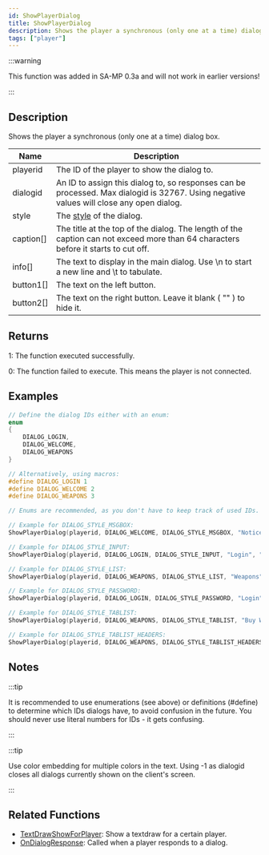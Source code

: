 ```yaml
---
id: ShowPlayerDialog
title: ShowPlayerDialog
description: Shows the player a synchronous (only one at a time) dialog box.
tags: ["player"]
---
```


:::warning

This function was added in SA-MP 0.3a and will not work in earlier versions!

:::

## Description

Shows the player a synchronous (only one at a time) dialog box.

| Name      | Description                                                                                                                             |
| --------- | --------------------------------------------------------------------------------------------------------------------------------------- |
| playerid  | The ID of the player to show the dialog to.                                                                                             |
| dialogid  | An ID to assign this dialog to, so responses can be processed. Max dialogid is 32767. Using negative values will close any open dialog. |
| style     | The [style](../resources/dialogstyles.md) of the dialog.                                                                                                                |
| caption[] | The title at the top of the dialog. The length of the caption can not exceed more than 64 characters before it starts to cut off.       |
| info[]    | The text to display in the main dialog. Use \n to start a new line and \t to tabulate.                                                  |
| button1[] | The text on the left button.                                                                                                            |
| button2[] | The text on the right button. Leave it blank ( "" ) to hide it.                                                                         |

## Returns

1: The function executed successfully.

0: The function failed to execute. This means the player is not connected.

## Examples

```c
// Define the dialog IDs either with an enum:
enum
{
    DIALOG_LOGIN,
    DIALOG_WELCOME,
    DIALOG_WEAPONS
}

// Alternatively, using macros:
#define DIALOG_LOGIN 1
#define DIALOG_WELCOME 2
#define DIALOG_WEAPONS 3

// Enums are recommended, as you don't have to keep track of used IDs. However, enums use memory to store the defines, whereas defines are processed in the 'pre-processor' (compiling) stage.

// Example for DIALOG_STYLE_MSGBOX:
ShowPlayerDialog(playerid, DIALOG_WELCOME, DIALOG_STYLE_MSGBOX, "Notice", "You are connected to the server", "Close", "");

// Example for DIALOG_STYLE_INPUT:
ShowPlayerDialog(playerid, DIALOG_LOGIN, DIALOG_STYLE_INPUT, "Login", "Enter your password below:", "Login", "Cancel");

// Example for DIALOG_STYLE_LIST:
ShowPlayerDialog(playerid, DIALOG_WEAPONS, DIALOG_STYLE_LIST, "Weapons", "AK47\nM4\nSniper Rifle", "Option 1", "Option 2");

// Example for DIALOG_STYLE_PASSWORD:
ShowPlayerDialog(playerid, DIALOG_LOGIN, DIALOG_STYLE_PASSWORD, "Login", "Enter your password below:", "Login", "Cancel");

// Example for DIALOG_STYLE_TABLIST:
ShowPlayerDialog(playerid, DIALOG_WEAPONS, DIALOG_STYLE_TABLIST, "Buy Weapon", "Deagle\t$5000\t100\nSawnoff\t$5000\t100\nPistol\t$1000\t50", "Select", "Cancel");

// Example for DIALOG_STYLE_TABLIST_HEADERS:
ShowPlayerDialog(playerid, DIALOG_WEAPONS, DIALOG_STYLE_TABLIST_HEADERS, "Buy Weapon", "Weapon\tPrice\tAmmo\nDeagle\t$5000\t100\nSawnoff\t$5000\t100\nPistol\t$1000\t50", "Select", "Cancel");
```

## Notes

:::tip

It is recommended to use enumerations (see above) or definitions (#define) to determine which IDs dialogs have, to avoid confusion in the future. You should never use literal numbers for IDs - it gets confusing.

:::

:::tip

Use color embedding for multiple colors in the text.
Using -1 as dialogid closes all dialogs currently shown on the client's screen.

:::

## Related Functions

- [TextDrawShowForPlayer](../functions/TextDrawShowForPlayer.md): Show a textdraw for a certain player.
- [OnDialogResponse](../callbacks/OnDialogResponse.md): Called when a player responds to a dialog.
